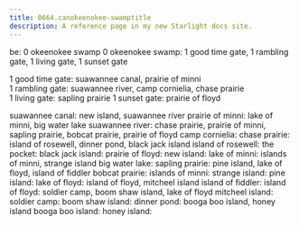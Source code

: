 ```yaml
---
title: 0664.canokeenokee-swamptitle
description: A reference page in my new Starlight docs site.
---
```

be: 0 okeenokee swamp
0 okeenokee swamp: 1 good time gate,  1 rambling gate,  1 living gate,  1 sunset gate

1 good time gate:  suawannee canal, prairie of minni  
1 rambling gate:   suawannee river,  camp cornielia, chase prairie  
1 living gate:     sapling prairie 
1 sunset gate:     prairie of floyd 

suawannee canal: new island, suawannee river
prairie of minni: lake of minni, big water lake
suawannee river: chase prairie, prairie of minni, sapling prairie, bobcat prairie, prairie of floyd 
camp cornielia: 
chase prairie: island of rosewell, dinner pond, black jack island
island of rosewell: 
the pocket:
black jack island:
prairie of floyd: 
new island: 
lake of minni: islands of minni, strange island
big water lake: 
sapling prairie: pine island, lake of floyd, island of fiddler
bobcat prairie:
islands of minni: 
strange island: 
pine island: 
lake of floyd:  island of floyd, mitcheel island 
island of fiddler: 
island of floyd: soldier camp, boom shaw island, lake of floyd
mitcheel island: 
soldier camp: 
boom shaw island: 
dinner pond: booga boo island, honey island
booga boo island: 
honey island: 



